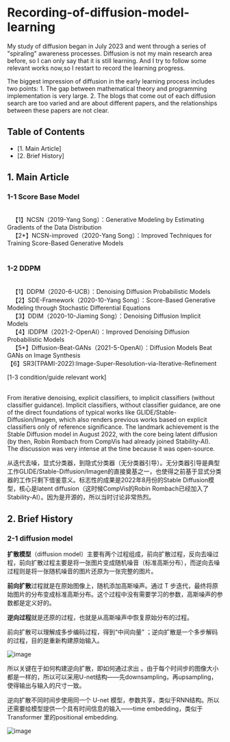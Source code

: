 # Recording-of-diffusion-model-learning
My study of diffusion began in July 2023 and went through a series of "spiraling" awareness processes. 
Diffusion is not my main research area before, so I can only say that it is still learning. And I try to follow some relevant works now,so I restart to record the learning progress.

The biggest impression of diffusion in the early learning process includes two points: 1. The gap between mathematical theory and programming implementation is very large. 2. The blogs that come out of each diffusion search are too varied and are about different papers, and the relationships between these papers are not clear.

## Table of Contents 
- [1. Main Article]
- [2. Brief History]


## 1. Main Article

### 1-1 Score Base Model   
<br>  
【1】NCSN（2019-Yang Song）：Generative Modeling by Estimating Gradients of the Data Distribution<br>  
【2*】NCSN-improved（2020-Yang Song）：Improved Techniques for Training Score-Based Generative Models<br>  

### 1-2 DDPM
<br>  
【1】DDPM（2020-6-UCB）：Denoising Diffusion Probabilistic Models<br>  
【2】SDE-Framework（2020-10-Yang Song）：Score-Based Generative Modeling through Stochastic Differential Equations<br>  
【3】DDIM（2020-10-Jiaming Song）：Denoising Diffusion Implicit Models<br>  
【4】IDDPM（2021-2-OpenAI）：Improved Denoising Diffusion Probabilistic Models<br>  
【5*】Diffusion-Beat-GANs（2021-5-OpenAI）：Diffusion Models Beat GANs on Image Synthesis<br>
【6】SR3(TPAMI-2022):Image-Super-Resolution-via-Iterative-Refinement


[1-3 condition/guide relevant work]<br>  

From iterative denoising, explicit classifiers, to implicit classifiers (without classifier guidance). Implicit classifiers, without classifier guidance, are one of the direct foundations of typical works like GLIDE/Stable-Diffusion/Imagen, which also renders previous works based on explicit classifiers only of reference significance. The landmark achievement is the Stable Diffusion model in August 2022, with the core being latent diffusion (by then, Robin Rombach from CompVis had already joined Stability-AI). The discussion was very intense at the time because it was open-source.

从迭代去噪，显式分类器，到隐式分类器（无分类器引导）。无分类器引导是典型工作GLIDE/Stable-Diffusion/Imagen的直接奠基之一，也使得之前基于显式分类器的工作只剩下借鉴意义。标志性的成果是2022年8月份的Stable Diffusion模型，核心是latent diffusion（这时候CompVis的Robin Rombach已经加入了Stability-AI）。因为是开源的，所以当时讨论非常热烈。

## 2. Brief History
### 2-1 diffusion model
**扩散模型**（diffusion model）主要有两个过程组成，前向扩散过程，反向去噪过程，前向扩散过程主要是将一张图片变成随机噪音（标准高斯分布），而逆向去噪过程则是将一张随机噪音的图片还原为一张完整的图片。

**前向扩散**过程就是在原始图像上，随机添加高斯噪声。通过 T 步迭代，最终将原始图片的分布变成标准高斯分布。这个过程中没有需要学习的参数，高斯噪声的参数都是定义好的。

**逆向过程**就是还原的过程，也就是从高斯噪声中恢复原始分布的过程。

前向扩散可以理解成多步编码过程，得到“中间向量”  ；逆向扩散是一个多步解码的过程，目的是重新构建原始输入。

![image](https://github.com/SoliveTech/Recording/assets/56882057/e2002360-a778-4df9-acb0-362e1ae16e22)

所以关键在于如何构建逆向扩散，即如何通过求出  。由于每个时间步的图像大小都是一样的，所以可以采用U-net结构——先downsampling，再upsampling，使得输出与输入的尺寸一致。

逆向扩散不同时间步使用同一个 U-net 模型，参数共享，类似于RNN结构。所以还需要给模型提供一个具有时间信息的输入——time embedding，类似于Transformer 里的positional embedding.

![image](https://github.com/SoliveTech/Recording/assets/56882057/8ef1e574-a8e9-46f0-9b3c-90893eee3efa)

